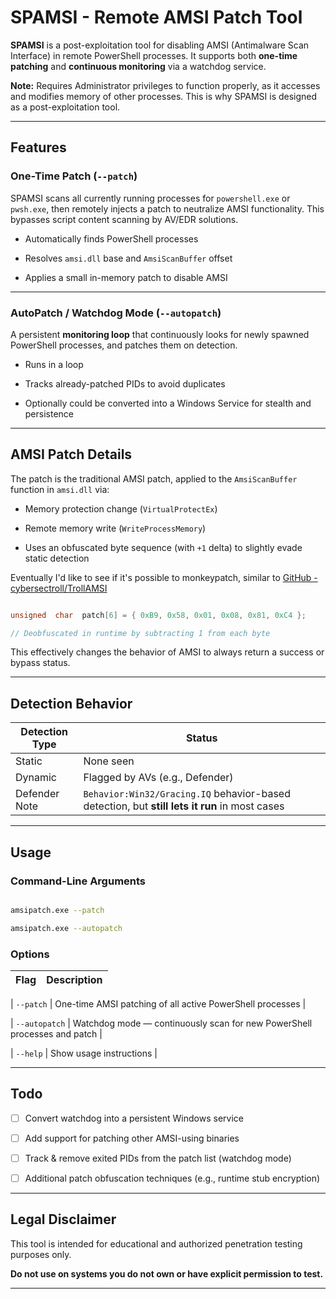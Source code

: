 # SPAMSI - Remote AMSI Patch Tool

  

**SPAMSI** is a post-exploitation tool for disabling AMSI (Antimalware Scan Interface) in remote PowerShell processes. It supports both **one-time patching** and **continuous monitoring** via a watchdog service.

  
**Note:** Requires Administrator privileges to function properly, as it accesses and modifies memory of other processes. This is why SPAMSI is designed as a post-exploitation tool.
 
---

## Features

  

### One-Time Patch (`--patch`)

SPAMSI scans all currently running processes for `powershell.exe` or `pwsh.exe`, then remotely injects a patch to neutralize AMSI functionality. This bypasses script content scanning by AV/EDR solutions.

  

- Automatically finds PowerShell processes

- Resolves `amsi.dll` base and `AmsiScanBuffer` offset

- Applies a small in-memory patch to disable AMSI
  

---

  

### AutoPatch / Watchdog Mode (`--autopatch`)

A persistent **monitoring loop** that continuously looks for newly spawned PowerShell processes, and patches them on detection.

  

- Runs in a loop

- Tracks already-patched PIDs to avoid duplicates

- Optionally could be converted into a Windows Service for stealth and persistence

  

---

  

## AMSI Patch Details

  

The patch is the traditional AMSI patch, applied to the `AmsiScanBuffer` function in `amsi.dll` via:

- Memory protection change (`VirtualProtectEx`)

- Remote memory write (`WriteProcessMemory`)

- Uses an obfuscated byte sequence (with `+1` delta) to slightly evade static detection

Eventually I'd like to see if it's possible to monkeypatch, similar to [GitHub - cybersectroll/TrollAMSI](https://github.com/cybersectroll/TrollAMSI)
  

```cpp

unsigned  char  patch[6] = { 0xB9, 0x58, 0x01, 0x08, 0x81, 0xC4 };

// Deobfuscated in runtime by subtracting 1 from each byte

````

  

This effectively changes the behavior of AMSI to always return a success or bypass status.

  

---

  

## Detection Behavior

| Detection Type | Status |
| -------------- | --------------------------------------------------------------------------------------------------- |
| Static | None seen |
| Dynamic | Flagged by AVs (e.g., Defender) |
| Defender Note | `Behavior:Win32/Gracing.IQ` behavior-based detection, but **still lets it run** in most cases |

  

---

  

## Usage

  

### Command-Line Arguments

  

```bash

amsipatch.exe --patch

amsipatch.exe --autopatch

```

  

### Options

  

| Flag | Description |
| ------------- | ------------------------------------------------------------------------ |

| `--patch` | One-time AMSI patching of all active PowerShell processes |

| `--autopatch` | Watchdog mode — continuously scan for new PowerShell processes and patch |

| `--help` | Show usage instructions |

  

---

  

## Todo

* [ ] Convert watchdog into a persistent Windows service

* [ ] Add support for patching other AMSI-using binaries

* [ ] Track & remove exited PIDs from the patch list (watchdog mode)

* [ ] Additional patch obfuscation techniques (e.g., runtime stub encryption)

  

---

  

## Legal Disclaimer

  

This tool is intended for educational and authorized penetration testing purposes only.

**Do not use on systems you do not own or have explicit permission to test.**

  

---
